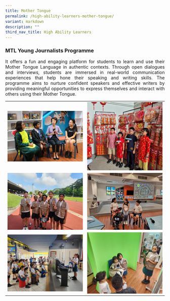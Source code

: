 ```yaml
---
title: Mother Tongue
permalink: /high-ability-learners-mother-tongue/
variant: markdown
description: ""
third_nav_title: High Ability Learners
---
```

<h3>MTL Young Journalists Programme</h3>

<p style="text-align: justify">It offers a fun and engaging platform for students to learn and use their Mother Tongue Language in authentic contexts. Through open dialogues and interviews, students are immersed in real-world communication experiences that help hone their speaking and writing skills. The programme aims to nurture confident speakers and effective writers by providing meaningful opportunities to express themselves and interact with others using their Mother Tongue.
</p>

<table style="border-collapse: collapse; text-align: center;" border="0">
  <tbody><tr>
    <td><img style="width:580px; height:auto;" alt="MTL Young Journalists" src="/images/Learning/High%20Ability%20Learners%20(HALs)/mtlyjp1_2025.jpg"></td>
    <td style="width:50%;"><img style="width:300px; height:auto;" alt="MTL Young Journalists" src="/images/Learning/High%20Ability%20Learners%20(HALs)/mtlyjp2_2025.jpg"></td>
  </tr>
  <tr>
    <td><img style="width:580px; height:auto;" alt="MTL Young Journalists" src="/images/Learning/High%20Ability%20Learners%20(HALs)/mtlyjp3_2025.jpg"></td>
    <td style="width:50%;"><img style="width:580px; height:auto;" alt="MTL Young Journalists" src="/images/Learning/High%20Ability%20Learners%20(HALs)/mtlyjp4_2025.jpg"></td>
  </tr>
	  <tr>
    <td><img style="width:580px; height:auto;" alt="MTL Young Journalists" src="/images/Learning/High%20Ability%20Learners%20(HALs)/mtlyjp5_2025.jpg"></td>
    <td style="width:50%;"><img style="width:580px; height:auto;" alt="MTL Young Journalists" src="/images/Learning/High%20Ability%20Learners%20(HALs)/mtlyjp6_2025.jpg"></td>
  </tr>
</tbody></table>